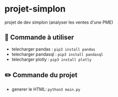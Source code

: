 # projet-simplon
projet de dev simplon (analyser les ventes d'une PME)

## :memo: Commande à utiliser
- telecharger pandas : ``` pip3 install pandas  ```
- telecharger pandasql : ``` pip3 install pandasql ```
- telecharger plotly : ``` pip3 install plotly ```

## :pencil2: Commande du projet
- generer le HTML: ``` python3 main.py ```
